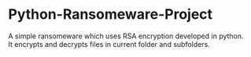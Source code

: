 # Python-Ransomeware-Project
A simple ransomeware which uses RSA encryption developed in python.<br>
It encrypts and decrypts files in current folder and subfolders.
